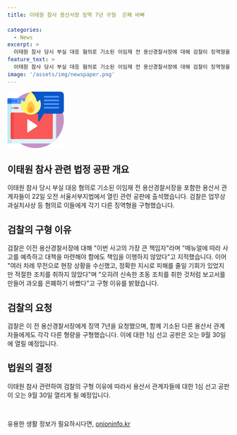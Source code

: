 ```yaml
---
title: 이태원 참사 용산서장 징역 7년 구형  은폐 바빠

categories:
  - News
excerpt: >
  이태원 참사 당시 부실 대응 혐의로 기소된 이임재 전 용산경찰서장에 대해 검찰이 징역형을 요청했습니다. 검찰은 이 서장은 사고를 예측하고 대책을 마련해야 했으나 책임을 이행하지 않았다며 피해를 줄일 기회가 있었지만 조치를 취하지 않았고, 과오를 은폐하기 위해 노력했다고 밝혔습니다. 이와 함께 관련된 다른 용산서 관계자들에게도 각각의 혐의에 따라 구형이 요청되었습니다. 1심 선고 공판은 오는 9월 30일 예정되어 있습니다. #이태원참사 #용산구청장 #법원 #검찰
feature_text: >
  이태원 참사 당시 부실 대응 혐의로 기소된 이임재 전 용산경찰서장에 대해 검찰이 징역형을 요청했습니다. 검찰은 이 서장은 사고를 예측하고 대책을 마련해야 했으나 책임을 이행하지 않았다며 피해를 줄일 기회가 있었지만 조치를 취하지 않았고, 과오를 은폐하기 위해 노력했다고 밝혔습니다. 이와 함께 관련된 다른 용산서 관계자들에게도 각각의 혐의에 따라 구형이 요청되었습니다. 1심 선고 공판은 오는 9월 30일 예정되어 있습니다. #이태원참사 #용산구청장 #법원 #검찰
image: '/assets/img/newspaper.png'
---
```


<p><img src="/assets/img/news.png" alt="rentncar 속보" /></p>

<h2 data-ke-size="size26">이태원 참사 관련 법정 공판 개요</h2>

<p data-ke-size="size16">이태원 참사 당시 부실 대응 혐의로 기소된 이임재 전 용산경찰서장을 포함한 용산서 관계자들이 22일 오전 서울서부지법에서 열린 관련 공판에 출석했습니다. 검찰은 업무상과실치사상 등 혐의로 이들에게 각기 다른 징역형을 구형했습니다.</p>

<h2 data-ke-size="size26">검찰의 구형 이유</h2>

<p data-ke-size="size16">검찰은 이전 용산경찰서장에 대해 "이번 사고의 가장 큰 책임자"라며 "매뉴얼에 따라 사고를 예측하고 대책을 마련해야 함에도 책임을 이행하지 않았다"고 지적했습니다. 이어 "여러 차례 무전으로 현장 상황을 수신했고, 정확한 지시로 피해를 줄일 기회가 있었지만 적절한 조치를 취하지 않았다"며 "오히려 신속한 초동 조치를 취한 것처럼 보고서를 만들어 과오를 은폐하기 바빴다"고 구형 이유를 밝혔습니다.</p>

<h2 data-ke-size="size26">검찰의 요청</h2>

<p data-ke-size="size16">검찰은 이 전 용산경찰서장에게 징역 7년을 요청했으며, 함께 기소된 다른 용산서 관계자들에게도 각각 다른 형량을 구형했습니다. 이에 대한 1심 선고 공판은 오는 9월 30일에 열릴 예정입니다.</p>

<h2 data-ke-size="size26">법원의 결정</h2>

<p data-ke-size="size16">이태원 참사 관련하여 검찰의 구형 이유에 따라서 용산서 관계자들에 대한 1심 선고 공판이 오는 9월 30일 열리게 될 예정입니다.</p>

<p data-ke-size="size16">&nbsp;</p>
유용한 생활 정보가 필요하시다면, <a href="https://onioninfo.kr" rel="dofollow">onioninfo.kr</a>


